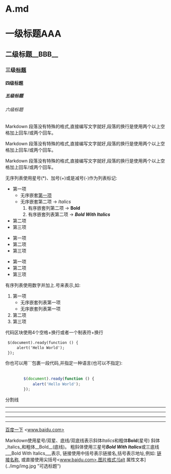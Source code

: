 # A.md

# 一级标题**AAA**
## 二级标题__BBB__
### 三级[标题](www.baidu.com)
#### 四级标题
##### 五级标题
###### 六级标题


Markdown 段落没有特殊的格式,直接编写文字就好,段落的换行是使用两个以上空格加上回车/或两个回车。

Markdown 段落没有特殊的格式,直接编写文字就好,段落的换行是使用两个以上空格加上回车/或两个回车。


Markdown 段落没有特殊的格式,直接编写文字就好,段落的换行是使用两个以上空格加上回车/或两个回车。


无序列表使用星号(*)、加号(+)或是减号(-)作为列表标记:
* 第一项
    * 无序嵌套[第一项](www.baidu.com)
    * 无序嵌套第二项          -> _Italics_
        1. 有序嵌套列第二项   -> __Bold__
        2. 有序嵌套列表第二项 -> ***Bold With Italics***
* 第二项
* 第三项


+ 第一项
+ 第二项
+ 第三项


- 第一项
- 第二项
- 第三项


有序列表使用数字并加上.号来表示,如:
1. 第一项
    - 无序嵌套列表第一项
    - 无序嵌套列表第一项
2. 第二项
3. 第三项


代码区块使用4个空格+换行或者一个制表符+换行

    
     $(document).ready(function () {
         alert('Hello World');
     });
        


你也可以用```包裹一段代码,并指定一种语言(也可以不指定):
```javascript

        $(document).ready(function () {
            alert('Hello World');
        });

```


分割线    
* * *
*****
- - -
- - - -------

[百度一下](www.baid.com) 
<www.baidu.com>


Markdown使用星号/双星、底线/双底线表示斜体*Italics*和粗体**Bold**(星号)
斜体_Italics_和粗体__Bold__(底线)。
粗斜体使用三星号***Bold With Italics***或三底线___Bold With Italics___表示,
链接使用中括号表示链接名,括号表示地址,例如: [链接名称](www.baidu.com),
或直接使用尖括号<www.baidu.com>,图片格式:![alt 属性文本](../img/img.jpg "可选标题")



